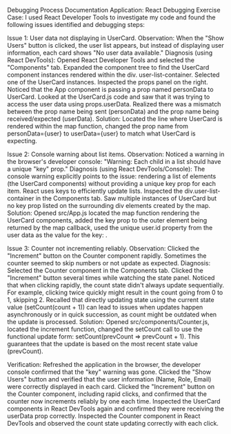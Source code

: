 Debugging Process Documentation
Application: React Debugging Exercise
Case: I used React Developer Tools to investigate my code and found the following issues identified and debugging steps:

Issue 1: User data not displaying in UserCard.
Observation: When the "Show Users" button is clicked, the user list appears, but instead of displaying user information, each card shows "No user data available."
Diagnosis (using React DevTools):
Opened React Developer Tools and selected the "Components" tab.
Expanded the component tree to find the UserCard component instances rendered within the div. user-list-container.
Selected one of the UserCard instances.
Inspected the props panel on the right. Noticed that the App component is passing a prop named personData to UserCard.
Looked at the UserCard.js code and saw that it was trying to access the user data using props.userData.
Realized there was a mismatch between the prop name being sent (personData) and the prop name being received/expected (userData).
Solution:
Located the line where UserCard is rendered within the map function, changed the prop name from personData={user} to userData={user} to match what UserCard is expecting.

Issue 2: Console warning about list items.
Observation: Noticed a warning in the browser's developer console: "Warning: Each child in a list should have a unique "key" prop."
Diagnosis (using React DevTools/Console):
The console warning explicitly points to the issue: rendering a list of elements (the UserCard components) without providing a unique key prop for each item. React uses keys to efficiently update lists. Inspected the div.user-list-container in the Components tab. Saw multiple instances of UserCard but no key prop listed on the surrounding div elements created by the map.
Solution:
Opened src/App.js located the map function rendering the UserCard components, added the key prop to the outer element being returned by the map callback, used the unique user.id property from the user data as the value for the key: <UserCard key={user.id} userData={user} />.

Issue 3: Counter not incrementing reliably.
Observation: Clicked the "Increment" button on the Counter component rapidly. Sometimes the counter seemed to skip numbers or not update as expected.
Diagnosis:
Selected the Counter component in the Components tab. Clicked the "Increment" button several times while watching the state panel. Noticed that when clicking rapidly, the count state didn't always update sequentially. For example, clicking twice quickly might result in the count going from 0 to 1, skipping 2. Recalled that directly updating state using the current state value (setCount(count + 1)) can lead to issues when updates happen asynchronously or in quick succession, as count might be outdated when the update is processed.
Solution:
Opened src/components/Counter.js, located the increment function, changed the setCount call to use the functional update form: setCount(prevCount => prevCount + 1). This guarantees that the update is based on the most recent state value (prevCount).

Verification:
Refreshed the application in the browser, the developer console confirmed that the "key" warning was gone.
Clicked the "Show Users" button and verified that the user information (Name, Role, Email) were correctly displayed in each card.
Clicked the "Increment" button on the Counter component, including rapid clicks, and confirmed that the counter now increments reliably by one each time.
Inspected the UserCard components in React DevTools again and confirmed they were receiving the userData prop correctly.
Inspected the Counter component in React DevTools and observed the count state updating correctly with each click.
